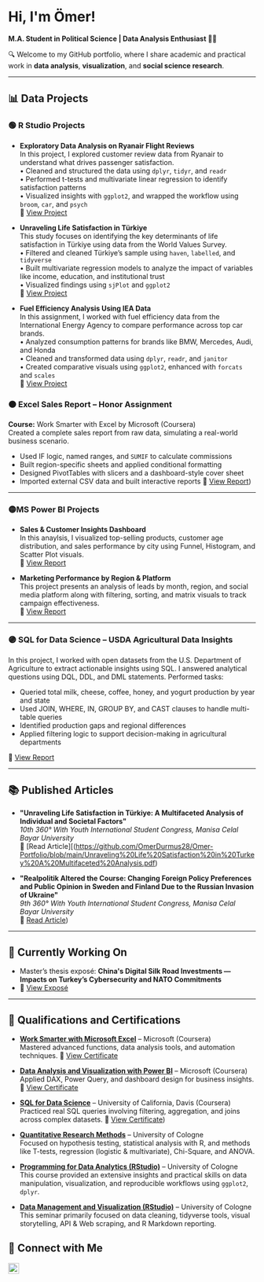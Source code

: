 # Hi, I'm Ömer!  
**M.A. Student in Political Science | Data Analysis Enthusiast 👨‍💻**  

🔍 Welcome to my GitHub portfolio, where I share academic and practical work in **data analysis**, **visualization**, and **social science research**.

---

## 📊 Data Projects

### 🟢 R Studio Projects

- **Exploratory Data Analysis on Ryanair Flight Reviews**  
  In this project, I explored customer review data from Ryanair to understand what drives passenger satisfaction.  
  • Cleaned and structured the data using `dplyr`, `tidyr`, and `readr`  
  • Performed t-tests and multivariate linear regression to identify satisfaction patterns  
  • Visualized insights with `ggplot2`, and wrapped the workflow using `broom`, `car`, and `psych`  
  🔗 [View Project](https://github.com/OmerDurmus28/Omer-Portfolio/blob/main/Ryanair%20Customer%20Satisfaction%20Report.pdf)

- **Unraveling Life Satisfaction in Türkiye**  
  This study focuses on identifying the key determinants of life satisfaction in Türkiye using data from the World Values Survey.  
  • Filtered and cleaned Türkiye’s sample using `haven`, `labelled`, and `tidyverse`  
  • Built multivariate regression models to analyze the impact of variables like income, education, and institutional trust  
  • Visualized findings using `sjPlot` and `ggplot2`  
  🔗 [View Project](https://github.com/OmerDurmus28/Omer-Portfolio/blob/main/Unraveling%20Life%20Satisfaction%20in%20Turkey%20A%20Multifaceted%20Analysis.pdf)

- **Fuel Efficiency Analysis Using IEA Data**  
  In this assignment, I worked with fuel efficiency data from the International Energy Agency to compare performance across top car brands.  
  • Analyzed consumption patterns for brands like BMW, Mercedes, Audi, and Honda  
  • Cleaned and transformed data using `dplyr`, `readr`, and `janitor`  
  • Created comparative visuals using `ggplot2`, enhanced with `forcats` and `scales`  
  🔗 [View Project](https://github.com/OmerDurmus28/Omer-Portfolio/blob/main/Fuel%20Efficiency%20Report.pdf)


### 🟠 Excel Sales Report – Honor Assignment  
**Course:** Work Smarter with Excel by Microsoft (Coursera)  
Created a complete sales report from raw data, simulating a real-world business scenario.  
- Used IF logic, named ranges, and `SUMIF` to calculate commissions  
- Built region-specific sheets and applied conditional formatting  
- Designed PivotTables with slicers and a dashboard-style cover sheet  
- Imported external CSV data and built interactive reports
🔗 [View Report](https://docs.google.com/spreadsheets/d/1FR9UlI07r4gYtkfnmj8AmjszBpjlUIyb9mAIMVS1m6w/edit?usp=sharing))
---

### 🟡MS Power BI Projects
- **Sales & Customer Insights Dashboard**  
In this anaylsis, I visualized top-selling products, customer age distribution, and sales performance by city using Funnel, Histogram, and Scatter Plot visuals.  
  🔗 [View Report](./Power%20BI%202.pdf)

- **Marketing Performance by Region & Platform**  
  This project presents an analysis of leads by month, region, and social media platform along with filtering, sorting, and matrix visuals to track campaign effectiveness.  
  🔗 [View Report](./Sorting&Filtering%20Power%20BI.pdf)

---
### 🟣 SQL for Data Science – USDA Agricultural Data Insights
In this project, I worked with open datasets from the U.S. Department of Agriculture to extract actionable insights using SQL. I answered analytical questions using DQL, DDL, and DML statements.
Performed tasks: 
- Queried total milk, cheese, coffee, honey, and yogurt production by year and state  
- Used JOIN, WHERE, IN, GROUP BY, and CAST clauses to handle multi-table queries  
- Identified production gaps and regional differences  
- Applied filtering logic to support decision-making in agricultural departments

 🔗 [View Report](your-report-link)

---

## 📚 Published Articles

- **"Unraveling Life Satisfaction in Türkiye: A Multifaceted Analysis of Individual and Societal Factors"**  
  *10th 360° With Youth International Student Congress, Manisa Celal Bayar University*  
  🔗 [Read Article][(https://github.com/OmerDurmus28/Omer-Portfolio/blob/main/Unraveling%20Life%20Satisfaction%20in%20Turkey%20A%20Multifaceted%20Analysis.pdf)

- **"Realpolitik Altered the Course: Changing Foreign Policy Preferences and Public Opinion in Sweden and Finland Due to the Russian Invasion of Ukraine"**  
  *9th 360° With Youth International Student Congress, Manisa Celal Bayar University*  
  🔗 [Read Article](https://github.com/OmerDurmus28/Omer-Portfolio/blob/main/Realpolitik%20Altered%20the%20Course.pdf))

---

## 🌱 Currently Working On

- Master’s thesis exposé: **China's Digital Silk Road Investments — Impacts on Turkey’s Cybersecurity and NATO Commitments**
-  🔗 [View Exposé](https://github.com/OmerDurmus28/Omer-Portfolio/blob/main/China's%20Digital%20Silk%20Road%20Investments%20%E2%80%94%20Impacts%20on%20Turkey%E2%80%99s%20Cybersecurity%20and%20NATO%20Commitments.pdf)

---

## 🧾 Qualifications and Certifications

- **[Work Smarter with Microsoft Excel](https://www.coursera.org/learn/work-smarter-with-microsoft-excel)** – Microsoft (Coursera)  
  Mastered advanced functions, data analysis tools, and automation techniques.
  🔗 [View Certificate](https://github.com/OmerDurmus28/Omer-Portfolio/blob/main/Coursera%20Excel%20Certificate.pdf)

- **[Data Analysis and Visualization with Power BI](https://www.coursera.org/learn/data-analysis-visualization-power-bi)** – Microsoft (Coursera)  
  Applied DAX, Power Query, and dashboard design for business insights.
  🔗 [View Certificate]( https://github.com/OmerDurmus28/Omer-Portfolio/blob/main/Coursera%20Power%20BI%20Certificate.pdf)
 

- **[SQL for Data Science](https://www.coursera.org/learn/sql-for-data-science)** – University of California, Davis (Coursera)  
  Practiced real SQL queries involving filtering, aggregation, and joins across complex datasets.
   🔗 [View Certificate](https://github.com/OmerDurmus28/Omer-Portfolio/blob/main/UC_Davis_SQL.pdf))
 

- **[Quantitative Research Methods](https://www.uni-koeln.de/)** – University of Cologne  
  Focused on hypothesis testing, statistical analysis with R, and methods like T-tests, regression (logistic & multivariate), Chi-Square, and ANOVA.

- **[Programming for Data Analytics (RStudio)](https://www.uni-koeln.de/)** – University of Cologne  
  This course provided an extensive insights and practical skills on data manipulation, visualization, and reproducible workflows using `ggplot2`, `dplyr`.

- **[Data Management and Visualization (RStudio)](https://www.uni-koeln.de/)** – University of Cologne  
  This seminar primarily focused on data cleaning, tidyverse tools, visual storytelling, API & Web scraping, and R Markdown reporting.


## 🤳 Connect with Me

[<img align="left" alt="LinkedIn" width="22px" src="https://cdn.jsdelivr.net/npm/simple-icons@v3/icons/linkedin.svg" />](https://www.linkedin.com/in/%C3%B6mer-faruk-durmu%C5%9F-6420a6225/)

<br/><br/>
<!--
**OmerDurmus28/OmerDurmus28** is a ✨ highlighted ✨ repo showcasing my academic and analytical work.
-->

